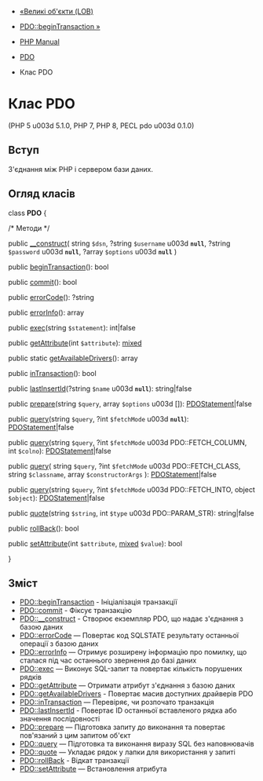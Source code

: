 - [«Великі об'єкти (LOB)](pdo.lobs.md)
- [PDO::beginTransaction »](pdo.begintransaction.md)

- [PHP Manual](index.md)
- [PDO](book.pdo.md)
- Клас PDO

# Клас PDO

(PHP 5 u003d 5.1.0, PHP 7, PHP 8, PECL pdo u003d 0.1.0)

## Вступ

З'єднання між PHP і сервером бази даних.

## Огляд класів

class **PDO** {

/\* Методи \*/

public [\_\_construct](pdo.construct.md)(
string `$dsn`,
?string `$username` u003d **`null`**,
?string `$password` u003d **`null`**,
?array `$options` u003d **`null`**
)

public [beginTransaction](pdo.begintransaction.md)(): bool

public [commit](pdo.commit.md)(): bool

public [errorCode](pdo.errorcode.md)(): ?string

public [errorInfo](pdo.errorinfo.md)(): array

public [exec](pdo.exec.md)(string `$statement`): int\|false

public [getAttribute](pdo.getattribute.md)(int `$attribute`):
[mixed](language.types.declarations.md#language.types.declarations.mixed)

public static [getAvailableDrivers](pdo.getavailabledrivers.md)():
array

public [inTransaction](pdo.intransaction.md)(): bool

public [lastInsertId](pdo.lastinsertid.md)(?string `$name` u003d
**`null`**): string\|false

public [prepare](pdo.prepare.md)(string `$query`, array `$options` u003d
[]): [PDOStatement](class.pdostatement.md)\|false

public [query](pdo.query.md)(string `$query`, ?int `$fetchMode` u003d
**`null`**): [PDOStatement](class.pdostatement.md)\|false

public [query](pdo.query.md)(string `$query`, ?int `$fetchMode` u003d
PDO::FETCH_COLUMN, int `$colno`):
[PDOStatement](class.pdostatement.md)\|false

public [query](pdo.query.md)(
string `$query`,
?int `$fetchMode` u003d PDO::FETCH_CLASS,
string `$classname`,
array `$constructorArgs`
): [PDOStatement](class.pdostatement.md)\|false

public [query](pdo.query.md)(string `$query`, ?int `$fetchMode` u003d
PDO::FETCH_INTO, object `$object`):
[PDOStatement](class.pdostatement.md)\|false

public [quote](pdo.quote.md)(string `$string`, int `$type` u003d
PDO::PARAM_STR): string\|false

public [rollBack](pdo.rollback.md)(): bool

public [setAttribute](pdo.setattribute.md)(int `$attribute`,
[mixed](language.types.declarations.md#language.types.declarations.mixed)
`$value`): bool

}

## Зміст

- [PDO::beginTransaction](pdo.begintransaction.md) - Ініціалізація
транзакції
- [PDO::commit](pdo.commit.md) - Фіксує транзакцію
- [PDO::\_\_construct](pdo.construct.md) - Створює екземпляр PDO,
що надає з'єднання з базою даних
- [PDO::errorCode](pdo.errorcode.md) — Повертає код SQLSTATE
результату останньої операції з базою даних
- [PDO::errorInfo](pdo.errorinfo.md) — Отримує розширену
інформацію про помилку, що сталася під час останнього звернення до
базі даних
- [PDO::exec](pdo.exec.md) — Виконує SQL-запит та повертає
кількість порушених рядків
- [PDO::getAttribute](pdo.getattribute.md) — Отримати атрибут
з'єднання з базою даних
- [PDO::getAvailableDrivers](pdo.getavailabledrivers.md) -
Повертає масив доступних драйверів PDO
- [PDO::inTransaction](pdo.intransaction.md) — Перевіряє, чи розпочато
транзакція
- [PDO::lastInsertId](pdo.lastinsertid.md) - Повертає ID останньої
вставленого рядка або значення послідовності
- [PDO::prepare](pdo.prepare.md) — Підготовка запиту до
виконання та повертає пов'язаний з цим запитом об'єкт
- [PDO::query](pdo.query.md) — Підготовка та виконання виразу
SQL без наповнювачів
- [PDO::quote](pdo.quote.md) — Укладає рядок у лапки для
використання у запиті
- [PDO::rollBack](pdo.rollback.md) - Відкат транзакції
- [PDO::setAttribute](pdo.setattribute.md) — Встановлення атрибута

